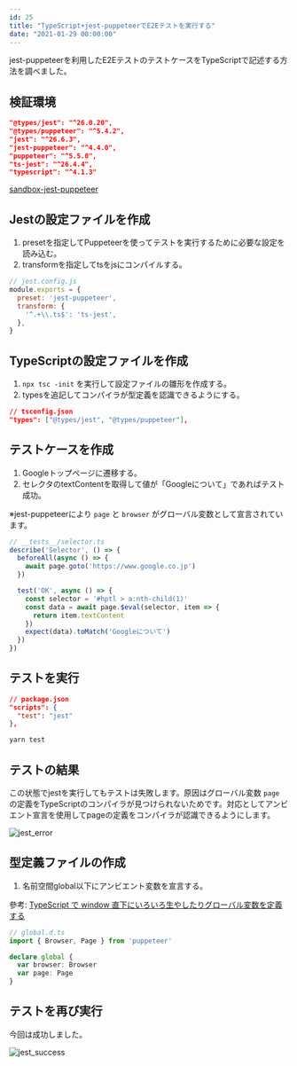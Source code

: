 ```yaml
---
id: 25
title: "TypeScript+jest-puppeteerでE2Eテストを実行する"
date: "2021-01-29 00:00:00"
---
```


jest-puppeteerを利用したE2EテストのテストケースをTypeScriptで記述する方法を調べました。

<!--more-->

## 検証環境

```json
"@types/jest": "^26.0.20",
"@types/puppeteer": "^5.4.2",
"jest": "^26.6.3",
"jest-puppeteer": "^4.4.0",
"puppeteer": "^5.5.0",
"ts-jest": "^26.4.4",
"typescript": "^4.1.3"
```

[sandbox-jest-puppeteer](https://github.com/krabben16/sandbox-jest-puppeteer)

## Jestの設定ファイルを作成

1. presetを指定してPuppeteerを使ってテストを実行するために必要な設定を読み込む。
1. transformを指定してtsをjsにコンパイルする。

```js
// jest.config.js
module.exports = {
  preset: 'jest-puppeteer',
  transform: {
    '^.+\\.ts$': 'ts-jest',
  },
}
```

## TypeScriptの設定ファイルを作成

1. `npx tsc -init` を実行して設定ファイルの雛形を作成する。
1. typesを追記してコンパイラが型定義を認識できるようにする。

```json
// tsconfig.json
"types": ["@types/jest", "@types/puppeteer"],
```

## テストケースを作成

1. Googleトップページに遷移する。
1. セレクタのtextContentを取得して値が「Googleについて」であればテスト成功。

※jest-puppeteerにより `page` と `browser` がグローバル変数として宣言されています。

```ts
// __tests__/selector.ts
describe('Selector', () => {
  beforeAll(async () => {
    await page.goto('https://www.google.co.jp')
  })

  test('OK', async () => {
    const selector = '#hptl > a:nth-child(1)'
    const data = await page.$eval(selector, item => {
      return item.textContent
    })
    expect(data).toMatch('Googleについて')
  })
})
```

## テストを実行

```json
// package.json
"scripts": {
  "test": "jest"
},
```

```sh
yarn test
```

## テストの結果

この状態でjestを実行してもテストは失敗します。原因はグローバル変数 `page` の定義をTypeScriptのコンパイラが見つけられないためです。対応としてアンビエント宣言を使用してpageの定義をコンパイラが認識できるようにします。

![jest_error](/images/articles/25/jest_error_tiny.png)

## 型定義ファイルの作成

1. 名前空間global以下にアンビエント変数を宣言する。

參考: [TypeScript で window 直下にいろいろ生やしたりグローバル変数を定義する](https://dev.classmethod.jp/articles/typings-of-window-object/)

```ts
// global.d.ts
import { Browser, Page } from 'puppeteer'

declare global {
  var browser: Browser
  var page: Page
}
```

## テストを再び実行

今回は成功しました。

![jest_success](/images/articles/25/jest_success_tiny.png)

